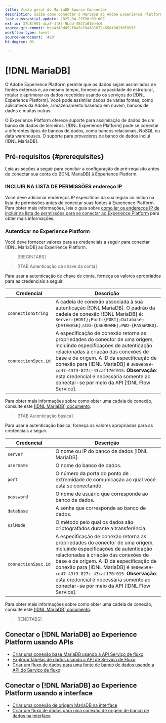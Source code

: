 ```yaml
---
title: Visão geral do MariaDB Source Connector
description: Saiba como conectar o MariaDB ao Adobe Experience Platform usando APIs ou a interface do usuário.
last-substantial-update: 2025-04-29T00:00:00Z
exl-id: 37b8f991-dca9-4f85-9bdd-4927a015e4c0
source-git-commit: bca4f40d452f0a5e70a388872a65640d1fd58533
workflow-type: tm+mt
source-wordcount: '420'
ht-degree: 0%

---
```


# [!DNL MariaDB]

O Adobe Experience Platform permite que os dados sejam assimilados de fontes externas e, ao mesmo tempo, fornece a capacidade de estruturar, rotular e aprimorar os dados recebidos usando os serviços do [!DNL Experience Platform]. Você pode assimilar dados de várias fontes, como aplicativos da Adobe, armazenamento baseado em nuvem, bancos de dados e muitas outras.

O Experience Platform oferece suporte para assimilação de dados de um banco de dados de terceiros. [!DNL Experience Platform] pode se conectar a diferentes tipos de bancos de dados, como bancos relacionais, NoSQL ou data warehouses. O suporte para provedores de banco de dados inclui [!DNL MariaDB].

## Pré-requisitos {#prerequisites}

Leia as seções a seguir para concluir a configuração de pré-requisito antes de conectar sua conta do [!DNL MariaDB] à Experience Platform.

### INCLUIR NA LISTA DE PERMISSÕES endereço IP

Você deve adicionar endereços IP específicos da sua região ao incluo na lista de permissões antes de conectar suas fontes à Experience Platform. Para obter mais informações, leia o guia sobre [como ler os endereços IP de incluir na lista de permissões para se conectar ao Experience Platform](../../ip-address-allow-list.md) para obter mais informações.

### Autenticar no Experience Platform

Você deve fornecer valores para as credenciais a seguir para conectar [!DNL MariaDB] ao Experience Platform.

>[!BEGINTABS]

>[!TAB Autenticação da chave da conta]

Para usar a autenticação de chave de conta, forneça os valores apropriados para as credenciais a seguir.

| Credencial | Descrição |
| --- | --- |
| `connectionString` | A cadeia de conexão associada à sua autenticação [!DNL MariaDB]. O padrão da cadeia de conexão [!DNL MariaDB] é: `Server={HOST};Port={PORT};Database={DATABASE};UID={USERNAME};PWD={PASSWORD}`. |
| `connectionSpec.id` | A especificação de conexão retorna as propriedades do conector de uma origem, incluindo especificações de autenticação relacionadas à criação das conexões de base e de origem. A ID da especificação de conexão para [!DNL MariaDB] é `3000eb99-cd47-43f3-827c-43caf170f015`. **Observação**: esta credencial é necessária somente ao conectar-se por meio da API [!DNL Flow Service]. |

Para obter mais informações sobre como obter uma cadeia de conexão, consulte este [[!DNL MariaDB] documento](https://mariadb.com/kb/en/about-mariadb-connector-odbc/).

>[!TAB Autenticação básica]

Para usar a autenticação básica, forneça os valores apropriados para as credenciais a seguir.

| Credencial | Descrição |
| --- | --- |
| `server` | O nome ou IP do banco de dados [!DNL MariaDB]. |
| `username` | O nome do banco de dados. |
| `port` | O número da porta do ponto de extremidade de comunicação ao qual você está se conectando. |
| `password` | O nome de usuário que corresponde ao banco de dados. |
| `database` | A senha que corresponde ao banco de dados. |
| `sslMode` | O método pelo qual os dados são criptografados durante a transferência. |
| `connectionSpec.id` | A especificação de conexão retorna as propriedades do conector de uma origem, incluindo especificações de autenticação relacionadas à criação das conexões de base e de origem. A ID da especificação de conexão para [!DNL MariaDB] é `3000eb99-cd47-43f3-827c-43caf170f015`. **Observação**: esta credencial é necessária somente ao conectar-se por meio da API [!DNL Flow Service]. |

Para obter mais informações sobre como obter uma cadeia de conexão, consulte este [[!DNL MariaDB] documento](https://mariadb.com/kb/en/about-mariadb-connector-odbc/).

>[!ENDTABS]

## Conectar o [!DNL MariaDB] ao Experience Platform usando APIs

- [Criar uma conexão base MariaDB usando a API Serviço de fluxo](../../tutorials/api/create/databases/mariadb.md)
- [Explorar tabelas de dados usando a API de Serviço de Fluxo](../../tutorials/api/explore/tabular.md)
- [Criar um fluxo de dados para uma fonte de banco de dados usando a API do Serviço de fluxo](../../tutorials/api/collect/database-nosql.md)

## Conectar o [!DNL MariaDB] ao Experience Platform usando a interface

- [Criar uma conexão de origem MariaDB na interface](../../tutorials/ui/create/databases/mariadb.md)
- [Criar um fluxo de dados para uma conexão de origem de banco de dados na interface](../../tutorials/ui/dataflow/databases.md)
